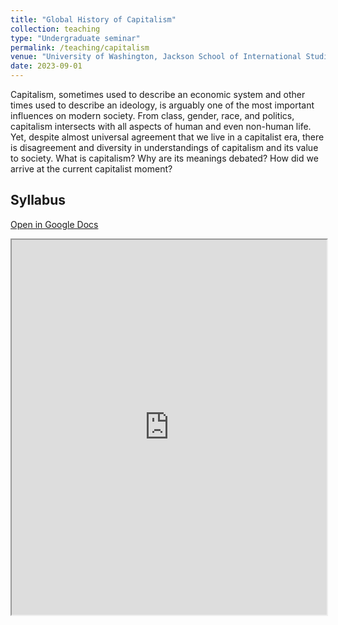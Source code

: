 ```yaml
---
title: "Global History of Capitalism"
collection: teaching
type: "Undergraduate seminar"
permalink: /teaching/capitalism
venue: "University of Washington, Jackson School of International Studies"
date: 2023-09-01
---
```

Capitalism, sometimes used to describe an economic system and other times used to describe an ideology, is arguably one of the most important influences on modern society.  From class, gender, race, and politics, capitalism intersects with all aspects of human and even non-human life.  Yet, despite almost universal agreement that we live in a capitalist era, there is disagreement and diversity in understandings of capitalism and its value to society.  What is capitalism?  Why are its meanings debated?  How did we arrive at the current capitalist moment?

## Syllabus

[Open in Google Docs](https://docs.google.com/document/u/1/d/e/2PACX-1vRI1UIH9Suc-bRBBBZwODr_YPKY-NhU7t0UVRfyYmcCyvg4xKkCCJTHXLwPkNhOmg/pub)

<iframe width="100%" height="600" src="https://docs.google.com/document/u/1/d/e/2PACX-1vRI1UIH9Suc-bRBBBZwODr_YPKY-NhU7t0UVRfyYmcCyvg4xKkCCJTHXLwPkNhOmg/pub?embedded=true"></iframe>